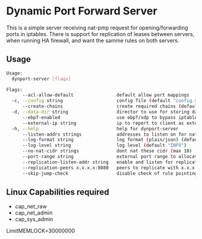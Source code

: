 # Dynamic Port Forward Server

This is a simple server receiving nat-pmp request for opening/forwarding ports in iptables. There is support for replication of leases between servers, when running HA firewall, and want the samme rules on both servers.

## Usage
```bash
Usage:
  dynport-server [flags]

Flags:
      --acl-allow-default                default allow port mappings
  -c, --config string                    config file (default "config.yaml")
      --create-chains                    create required chains (default true)
  -d, --data-dir string                  director to use for storing data (default "/tmp/dynport")
      --ebpf-enabled                     use ebpf/xdp to bypass iptables
      --external-ip string               ip to report to client as external (default auto detect)
  -h, --help                             help for dynport-server
      --listen-addrs strings             addresses to listen on for nat-pmp requests, needs to be actual ip
      --log-format string                log format (plain/json) (default "json")
      --log-level string                 log level (default "INFO")
      --no-nat-cidr strings              dont nat these cidr (max 10)
      --port-range string                external port range to allocate from (default "10000-19999")
      --replication-listen-addr string   enable and listen for replication requests
      --replication-peers x.x.x.x:8080   peers to replicate with x.x.x.x:8080
      --skip-jump-check                  disable check of rule pointing to chains
```
## Linux Capabilities required
* cap_net_raw
* cap_net_admin
* cap_sys_admin

LimitMEMLOCK=30000000
